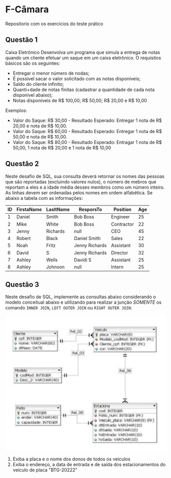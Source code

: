 # F-Câmara
Repositorio com os exercicios do teste prático


## Questão 1 
Caixa Eletrônico Desenvolva um programa que simula a entrega de notas quando um cliente efetuar um saque em um caixa eletrônico. O requisitos básicos são os seguintes:
* Entregar o menor número de nodas;
* É possivel sacar o valor solicitado com as notas disponíveis;
* Saldo do cliente infinito;
* Quanti+dade de notas finitas (cadastrar a quantidade de cada nota disponível abaixo);
* Notas disponíveis de R$ 100,00; R$ 50,00; R$ 20,00 e R$ 10,00

Exemplos:
* Valor do Saque: R$ 30,00 - Resultado Esperado: Entregar 1 nota de R$ 20,00 e  nota de R$ 10,00.
* Valor do Saque: R$ 60,00 - Resultado Esperado: Entregar 1 nota de R$ 50,00 e nota de R$ 10,00.
* Valor do Saque: R$ 80,00 - Resultado Esperado: Entragar 1 nota de R$ 50,00, 1 nota de R$ 20,00 e 1 nota de R$ 10,00

## Questão 2

Neste desafio de SQL, sua consulta deverá retornar os nomes das pessoas que são reportadas (excluindo valores nulos), o número de mebros que reportam a eles e a idade média desses membros como um número inteiro. As linhas devem ser ordenadas pelos nomes em ordem alfabética. Se abaixo a tabela com as informações:

| ID | FirstaName | LasltName | ResporsTo | Position   | Age |
| -- | ------ | -------- | -------------- | ---------- | --- |
|  1 | Daniel | Smith    | Bob Boss       | Engineer   |  25 |
|  2 | Mike   | White    | Bob Boss       | Contractor |  22 |
|  3 | Jenny  | Richards | null           | CEO        |  45 |
|  4 | Robert | Black    | Daniel Smith   | Sales      |  22 |
|  5 | Noah   | Fritz    | Jenny Richards | Assistant  |  30 |
|  6 | David  | S        | Jenny Richards | Director   |  32 |
|  7 | Ashley | Wells    | Davidi S       | Assistant  |  25 |
|  8 | Ashley | Johnson  | null           | Intern     |  25 |

## Questão 3

Neste desafio de SQL, implemente as consultas abaixo considerando o modelo conceitual abaixo e utilizando para realizar a junção *SOMENTE* os comando `INNER JOIN`, `LEFT OUTER JOIN` ou `RIGHT OUTER JOIN`:

![Alt text](image.png)

1. Exiba a placa e o nome dos donos de todos os veículos
1. Exiba o endereço, a data de entrada e de saída dos estacionamentos do veículo de placa "BTG-20222"